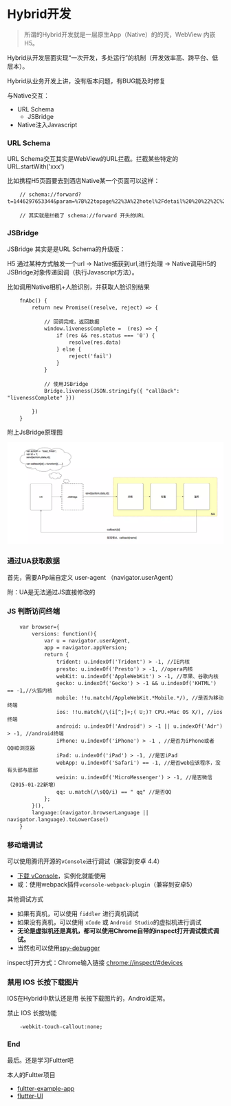 # Hybrid开发

> 所谓的Hybrid开发就是一层原生App（Native）的的壳，WebView 内嵌 H5。

Hybrid从开发层面实现“一次开发，多处运行”的机制（开发效率高、跨平台、低层本）。

Hybrid从业务开发上讲，没有版本问题，有BUG能及时修复

与Native交互：
* URL Schema
  * JSBridge
* Native注入Javascript

### URL Schema

URL Schema交互其实是WebView的URL拦截。拦截某些特定的URL.startWith('xxx')

比如携程H5页面要去到酒店Native某一个页面可以这样：

```
    // schema://forward?t=1446297653344&param=%7B%22topage%22%3A%22hotel%2Fdetail%20%20%22%2C%22type%22%3A%22h2n%22%2C%22id%22%3A20151031%7D
    
    // 其实就是拦截了 schema://forward 开头的URL
```

### JSBridge

JSBridge 其实是是URL Schema的升级版：

H5 通过某种方式触发一个url -> Native捕获到url,进行处理 -> Native调用H5的JSBridge对象传递回调（执行Javascript方法）。

比如调用Native相机+人脸识别，并获取人脸识别结果

```
    fnAbc() {
        return new Promise((resolve, reject) => {

            // 回调完成，返回数据
            window.livenessComplete =  (res) => {
                if (res && res.status === '0') {
                    resolve(res.data)
                } else {
                    reject('fail')
                }
            }

            // 使用JSBridge
            Bridge.liveness(JSON.stringify({ "callBack": "livenessComplete" }))

        })
    }
```

附上JsBridge原理图

![/img/JsBridge.png](/md/img/JsBridge.png)


### 通过UA获取数据

首先，需要APp端自定义 user-agent （navigator.userAgent）

附：UA是无法通过JS直接修改的


### JS 判断访问终端
```
    var browser={
        versions: function(){
            var u = navigator.userAgent, 
            app = navigator.appVersion;
            return {
                trident: u.indexOf('Trident') > -1, //IE内核
                presto: u.indexOf('Presto') > -1, //opera内核
                webKit: u.indexOf('AppleWebKit') > -1, //苹果、谷歌内核
                gecko: u.indexOf('Gecko') > -1 && u.indexOf('KHTML') == -1,//火狐内核
                mobile: !!u.match(/AppleWebKit.*Mobile.*/), //是否为移动终端
                ios: !!u.match(/\(i[^;]+;( U;)? CPU.+Mac OS X/), //ios终端
                android: u.indexOf('Android') > -1 || u.indexOf('Adr') > -1, //android终端
                iPhone: u.indexOf('iPhone') > -1 , //是否为iPhone或者QQHD浏览器
                iPad: u.indexOf('iPad') > -1, //是否iPad
                webApp: u.indexOf('Safari') == -1, //是否web应该程序，没有头部与底部
                weixin: u.indexOf('MicroMessenger') > -1, //是否微信 （2015-01-22新增）
                qq: u.match(/\sQQ/i) == " qq" //是否QQ
            };
        }(),
        language:(navigator.browserLanguage || navigator.language).toLowerCase()
    }
```
### 移动端调试

可以使用腾讯开源的`vConsole`进行调试（兼容到安卓 4.4）
* [下载 vConsole](https://github.com/Tencent/vConsole)，实例化就能使用
* 或：使用webpack插件`vconsole-webpack-plugin`（兼容到安卓5）

其他调试方式
* 如果有真机，可以使用 `fiddler` 进行真机调试
* 如果没有真机，可以使用 `xCode` 或 `Android Studio`的虚拟机进行调试
* **无论是虚拟机还是真机，都可以使用Chrome自带的inspect打开调试模式调试。**
* 当然也可以使用[spy-debugger](https://github.com/wuchangming/spy-debugger)

inspect打开方式：Chrome输入链接 [chrome://inspect/#devices](chrome://inspect/#devices)

### 禁用 IOS 长按下载图片

IOS在Hybrid中默认还是用 长按下载图片的，Android正常。

禁止 IOS 长按功能
```
    -webkit-touch-callout:none;
```

### End

最后。还是学习Fultter吧

本人的Fultter项目
* [fultter-example-app](https://github.com/zhongmeizhi/fultter-example-app)
* [flutter-UI](https://github.com/zhongmeizhi/flutter-UI)
